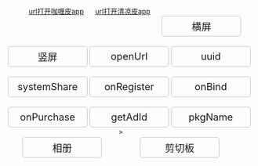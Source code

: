 
<!DOCTYPE html>
<html lang="zh-CN">

<head>
  <meta charset="UTF-8" />
  <meta content="yes" name="apple-touch-fullscreen" />
  <meta content="yes" name="apple-mobile-web-app-capable" />
  <meta charset="UTF-8" />
  <!-- <meta name="referer" content="never" /> -->
  <meta name="referrer" content="no-referrer" />
  <meta http-equiv="X-UA-Compatible" content="IE=edge,chrome=1" />
  <meta name="renderer" content="webkit" />
  <!-- <link rel="manifest" href="./pwa/manifest.json" /> -->
  <meta name="theme-color" content="#000000" />
  <meta name="msapplication-TileColor" content="#000000" />
  <meta name="apple-mobile-web-app-capable" content="yes" />
  <meta name="apple-mobile-web-app-status-bar-style" content="default" />
  <meta name="apple-mobile-web-app-title" content="{{app_name}}" />
  <meta name="format-detection" content=”telephone=no” />
  <meta name="full_screen" content="yes">
  <meta name="viewport" content="width=device-width, initial-scale=1, maximum-scale=1, minimum-scale=1, user-scalable=no" />
  <meta http-equiv="Content-Type" content="text/html;charset=UTF-8" />
</head>
<script>
  !(function (x) { 
    /** onload*/
    window.onload = function onload() {
        window.onTpcMessage = function(txt){
            
            console.log(txt)
            let p = JSON.parse(txt)
            console.log(p)
            
        }
        
        
        document.getElementById('abb').onclick = ()=>{
                window.android.setNativeOrientation(1)
        }
        document.getElementById('abc').onclick = ()=>{
                window.android.setNativeOrientation(3)
        }
        document.getElementById('abd').onclick = ()=>{
                window.android.openUrlByDefaultBrowser('https://www.google.com')
        }

        document.getElementById('uuid').onclick = ()=>{
                let a = window.android.getUUid()
                document.getElementById('txt').innerText = a
        }
        document.getElementById('systemShare').onclick = ()=>{
                window.android.systemShare('哈哈哈哈https://www.google.com')
        }

        document.getElementById('onRegister').onclick = ()=>{
                window.android.onRegister('friebasekey','user_id');
        }
        document.getElementById('onBind').onclick = ()=>{
                window.android.onBind('friebasekey','user_id');
        }
        document.getElementById('onPurchase').onclick = ()=>{
                window.android.onPurchase('recharge_1','user_id');
        }
        document.getElementById('getAdId').onclick = ()=>{
                let a = window.android.getAdId()
                document.getElementById('txt').innerText = a
        }
        document.getElementById('pkg').onclick = ()=>{
                let a = window.android.getPkgName()
                document.getElementById('txt').innerText = a
        }
        document.getElementById('album').onclick = ()=>{
                window.android.openAlbum()
        }
        document.getElementById('paste').onclick = ()=>{
                let a = window.android.ReadBoardText()
                document.getElementById('txt').innerText = a
        }

    }  
  })(window)
</script>

<body style="position: absolute;margin: 44px 0 0;width: 100%; height: 100%; overflow: scroll; display: flex; flex-direction: row; align-content: flex-start; justify-content: space-evenly; flex-wrap: wrap;">
        <a href="galigame://">url打开咖喱皮app</a>
        <a href="hhtpgame://">url打开清凉皮app</a>
    <div id="abb" class="btn">横屏</div>
    <div id="abc" class="btn">竖屏</div>
    <div id="abd" class="btn">openUrl</div>
    <div id="uuid" class="btn">uuid</div>
    <div id="systemShare" class="btn">systemShare</div>
    <div id="onRegister" class="btn">onRegister</div>
    <div id="onBind" class="btn">onBind</div>
    <div id="onPurchase" class="btn">onPurchase</div>
    <div id="getAdId" class="btn">getAdId</div>
    <div id="pkg" class="btn">pkgName</div>
    <div id="album" class="btn">相册</div>>
    <div id="paste" class="btn">剪切板</div>
    <div id="txt"></div>
</body>
<style>
     .btn{  
            padding: 0px 10px;
            height: 40px;
            width: 140px;
            cursor: pointer;
            display: flex;
            justify-content: center;
            align-items: center;
            border-radius: 5px;
            font-size: 20px;
            border: 1px solid #9999;
            margin-top: 20px;
        }
    
</style>
</html>

